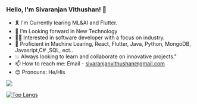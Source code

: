 ### Hello, I'm Sivaranjan Vithushan! 👋 

- 🎗️ I'm Currently learing ML&AI and Flutter.
- 👀 I’m Looking forward in New Technology 
- 👨‍💻 Interested in software developer with a focus on industry. 
- 💪 Proficient in Machine Learing, React, Flutter, Java, Python, MongoDB, Javasript,C# ,SQL, ect.. 
- 💥 Always looking to learn and collaborate on innovative projects."
- 📫 How to reach me: Email - sivaranjanvithushan@gmail.com
- 😊 Pronouns: He/His

<img src="https://github-readme-stats.vercel.app/api?username=SivaranjanVithushan&&show_icons=true&title_color=blue&icon_color=bb2acf&text_color=black&bg_color=white">

[![Top Langs](https://github-readme-stats.vercel.app/api/top-langs/?username=SivaranjanVithushan&layout=compact)](https://github.com/anuraghazra/github-readme-stats)
<!---
SivaranjanVithushan/SivaranjanVithushan is a ✨ special ✨ repository because its `README.md` (this file) appears on your GitHub profile.
You can click the Preview link to take a look at your changes.
--->
